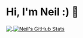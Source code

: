 # Hi, I'm Neil :) 👋
<a href="https://github.com/neilrush/neilrush">
  <img align="center" src="https://github-readme-stats.vercel.app/api/top-langs/?username=neilrush&langs_count=3&theme=dark&bg_color=0E1117&hide_border=true" />
</a>
<a href="https://github.com/neilrush/neilrush">
  <img align="center" src="https://github-readme-stats.vercel.app/api?username=neilrush&show_icons=true&line_height=27&count_private=true&theme=dark&bg_color=0E1117&hide_border=true&icon_color=5BA7FF" alt="Neil's GitHub Stats" />
</a>




<!--
**neilrush/neilrush** is a ✨ _special_ ✨ repository because its `README.md` (this file) appears on your GitHub profile.

Here are some ideas to get you started:

- 🔭 I’m currently working on ...
- 🌱 I’m currently learning ...
- 👯 I’m looking to collaborate on ...
- 🤔 I’m looking for help with ...
- 💬 Ask me about ...
- 📫 How to reach me: ...
- 😄 Pronouns: ...
- ⚡ Fun fact: ...
-->
